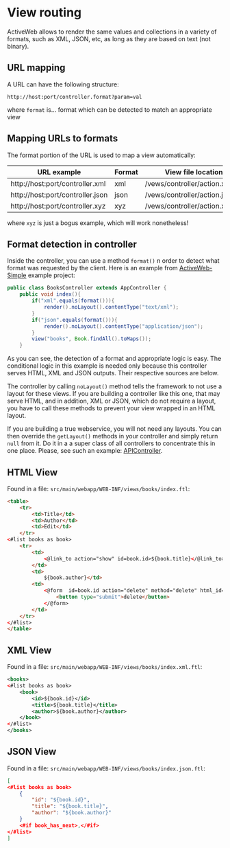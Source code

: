 <div class="page-header">
   <h1>View routing</h1>
</div>


ActiveWeb allows  to render the same values and collections in a variety of formats, such as XML, JSON, etc, as long as they are
based on text (not binary).

## URL mapping

A URL can have the following structure:

    http://host:port/controller.format?param=val

where `format` is... format which can be detected to match an appropriate view


## Mapping URLs to formats

The format portion of the URL is used to map a view automatically:

| URL example                       | Format | View file location               |
|-----------------------------------|--------|----------------------------------|
|  http://host:port/controller.xml  | xml    | /vews/controller/action.xml.ftl  |
|  http://host:port/controller.json | json   | /vews/controller/action.json.ftl |
|  http://host:port/controller.xyz  | xyz    | /vews/controller/action.xml.ftl  |


where `xyz` is just a bogus example, which will work nonetheless!

## Format detection in controller

Inside the controller, you can use a method `format()` n order to detect what format was requested by the client.
Here is an example from [ActiveWeb-Simple](https://github.com/javalite/javalite-examples/blob/master/activeweb-simple/) example project:

~~~~ {.java  .numberLines}
public class BooksController extends AppController {
    public void index(){
        if("xml".equals(format())){
            render().noLayout().contentType("text/xml");
        }
        if("json".equals(format())){
            render().noLayout().contentType("application/json");
        }
        view("books", Book.findAll().toMaps());
    }
~~~~

As  you can see, the detection of a format and appropriate logic is easy. The conditional logic in this example is needed only
because this controller serves HTML, XML and JSON outputs. Their respective sources are below.

The controller by calling `noLayout()` method tells the framework to not use a layout for these views.
If you are building a controller like this one, that may serve HTML, and in addition, XML or JSON, which do not require a layout,
you have to call these methods to prevent your view wrapped in an HTML layout.

 If you are building a true webservice, you will not need any layouts. You can then override the `getLayout()` methods
 in your controller and simply return `null` from it. Do it in a a super class of all controllers to concentrate this in one place.
Please, see such an example: [APIController](https://github.com/javalite/javalite-examples/blob/master/activeweb-rest/src/main/java/app/controllers/APIController.java).


## HTML View

Found in a file: `src/main/webapp/WEB-INF/views/books/index.ftl`:

```html
<table>
    <tr>
        <td>Title</td>
        <td>Author</td>
        <td>Edit</td>
    </tr>
<#list books as book>
    <tr>
        <td>
            <@link_to action="show" id=book.id>${book.title}</@link_to>
        </td>
        <td>
            ${book.author}</td>
        <td>
            <@form  id=book.id action="delete" method="delete" html_id=book.id >
                <button type="submit">delete</button>
            </@form>
        </td>
    </tr>
</#list>
</table>
```

## XML View

Found in a file: `src/main/webapp/WEB-INF/views/books/index.xml.ftl`:

```xml
<books>
<#list books as book>
    <book>
        <id>${book.id}</id>
        <title>${book.title}</title>
        <author>${book.author}</author>
    </book>
</#list>
</books>
```

## JSON View

Found in a file: `src/main/webapp/WEB-INF/views/books/index.json.ftl`:

```json
[
<#list books as book>
    {
        "id": "${book.id}",
        "title": "${book.title}",
        "author": "${book.author}"
    }
    <#if book_has_next>,</#if>
</#list>
]
```
